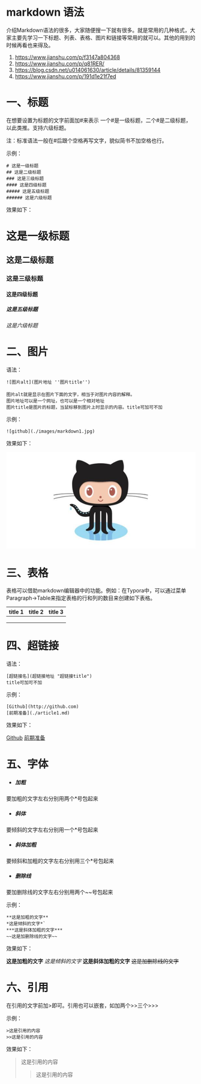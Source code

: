 # markdown 语法

介绍Markdown语法的很多，大家随便搜一下就有很多。就是常用的几种格式，大家主要先学习一下标题、列表、表格、图片和链接等常用的就可以。其他的用到的时候再看也来得及。
1. https://www.jianshu.com/p/f3147a804368
2. https://www.jianshu.com/p/q81RER/
3. https://blog.csdn.net/u014061630/article/details/81359144
4. https://www.jianshu.com/p/191d1e21f7ed

# 一、标题

在想要设置为标题的文字前面加#来表示
 一个#是一级标题，二个#是二级标题，以此类推。支持六级标题。

注：标准语法一般在#后跟个空格再写文字，貌似简书不加空格也行。

示例：

```
# 这是一级标题
## 这是二级标题
### 这是三级标题
#### 这是四级标题
##### 这是五级标题
###### 这是六级标题
```

效果如下：

# 这是一级标题

## 这是二级标题

### 这是三级标题

#### 这是四级标题

##### 这是五级标题

###### 这是六级标题



# 二、图片

语法：

```
![图片alt](图片地址 ''图片title'')

图片alt就是显示在图片下面的文字，相当于对图片内容的解释。
图片地址可以是一个网址，也可以是一个相对地址
图片title是图片的标题，当鼠标移到图片上时显示的内容。title可加可不加
```

示例：

```
![github](./images/markdown1.jpg)
```
效果如下：

![github](./images/markdown1.jpg)



# 三、表格

表格可以借助markdown编辑器中的功能。例如：在Typora中，可以通过菜单Paragraph->Table来指定表格的行和列的数目来创建如下表格。

| title 1 | title 2 | title 3 |
| ------- | ------- | ------- |
|         |         |         |
|         |         |         |
|         |         |         |



# 四、超链接

语法：

```
[超链接名](超链接地址 "超链接title")
title可加可不加
```

示例：

```
[Github](http://github.com)
[前期准备](./article1.md)
```

效果如下：

[Github](http://github.com)
[前期准备](./article1.md)



# 五、字体

- ##### 加粗

要加粗的文字左右分别用两个*号包起来

- ##### 斜体

要倾斜的文字左右分别用一个*号包起来

- ##### 斜体加粗

要倾斜和加粗的文字左右分别用三个*号包起来

- ##### 删除线

要加删除线的文字左右分别用两个~~号包起来

示例：

```
**这是加粗的文字**
*这是倾斜的文字*`
***这是斜体加粗的文字***
~~这是加删除线的文字~~
```

效果如下：

**这是加粗的文字**
 *这是倾斜的文字*
 **这是斜体加粗的文字**
 ~~这是加删除线的文字~~

# 六、引用

在引用的文字前加>即可。引用也可以嵌套，如加两个>>三个>>>

示例：

```
>这是引用的内容
>>这是引用的内容
```

效果如下：

> 这是引用的内容
>
> > 这是引用的内容
